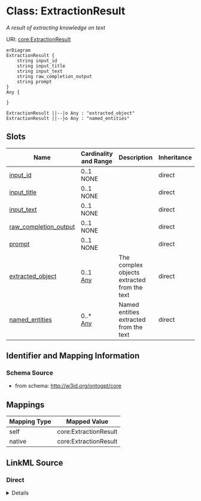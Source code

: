 # Class: ExtractionResult
_A result of extracting knowledge on text_




URI: [core:ExtractionResult](http://w3id.org/ontogpt/core/ExtractionResult)


```mermaid
erDiagram
ExtractionResult {
    string input_id  
    string input_title  
    string input_text  
    string raw_completion_output  
    string prompt  
}
Any {

}

ExtractionResult ||--|o Any : "extracted_object"
ExtractionResult ||--}o Any : "named_entities"

```



<!-- no inheritance hierarchy -->


## Slots

| Name | Cardinality and Range | Description | Inheritance |
| ---  | --- | --- | --- |
| [input_id](input_id.md) | 0..1 <br/> NONE |  | direct |
| [input_title](input_title.md) | 0..1 <br/> NONE |  | direct |
| [input_text](input_text.md) | 0..1 <br/> NONE |  | direct |
| [raw_completion_output](raw_completion_output.md) | 0..1 <br/> NONE |  | direct |
| [prompt](prompt.md) | 0..1 <br/> NONE |  | direct |
| [extracted_object](extracted_object.md) | 0..1 <br/> [Any](Any.md) | The complex objects extracted from the text | direct |
| [named_entities](named_entities.md) | 0..* <br/> [Any](Any.md) | Named entities extracted from the text | direct |









## Identifier and Mapping Information







### Schema Source


* from schema: http://w3id.org/ontogpt/core





## Mappings

| Mapping Type | Mapped Value |
| ---  | ---  |
| self | core:ExtractionResult |
| native | core:ExtractionResult |


## LinkML Source

<!-- TODO: investigate https://stackoverflow.com/questions/37606292/how-to-create-tabbed-code-blocks-in-mkdocs-or-sphinx -->

### Direct

<details>
```yaml
name: ExtractionResult
description: A result of extracting knowledge on text
from_schema: http://w3id.org/ontogpt/core
rank: 1000
attributes:
  input_id:
    name: input_id
    from_schema: http://w3id.org/ontogpt/core
    rank: 1000
  input_title:
    name: input_title
    from_schema: http://w3id.org/ontogpt/core
    rank: 1000
  input_text:
    name: input_text
    from_schema: http://w3id.org/ontogpt/core
    rank: 1000
  raw_completion_output:
    name: raw_completion_output
    from_schema: http://w3id.org/ontogpt/core
    rank: 1000
  prompt:
    name: prompt
    from_schema: http://w3id.org/ontogpt/core
    rank: 1000
  extracted_object:
    name: extracted_object
    description: The complex objects extracted from the text
    from_schema: http://w3id.org/ontogpt/core
    rank: 1000
    range: Any
    inlined: true
  named_entities:
    name: named_entities
    description: Named entities extracted from the text
    from_schema: http://w3id.org/ontogpt/core
    rank: 1000
    multivalued: true
    range: Any
    inlined: true
    inlined_as_list: true

```
</details>

### Induced

<details>
```yaml
name: ExtractionResult
description: A result of extracting knowledge on text
from_schema: http://w3id.org/ontogpt/core
rank: 1000
attributes:
  input_id:
    name: input_id
    from_schema: http://w3id.org/ontogpt/core
    rank: 1000
    alias: input_id
    owner: ExtractionResult
    domain_of:
    - ExtractionResult
    range: string
  input_title:
    name: input_title
    from_schema: http://w3id.org/ontogpt/core
    rank: 1000
    alias: input_title
    owner: ExtractionResult
    domain_of:
    - ExtractionResult
    range: string
  input_text:
    name: input_text
    from_schema: http://w3id.org/ontogpt/core
    rank: 1000
    alias: input_text
    owner: ExtractionResult
    domain_of:
    - ExtractionResult
    range: string
  raw_completion_output:
    name: raw_completion_output
    from_schema: http://w3id.org/ontogpt/core
    rank: 1000
    alias: raw_completion_output
    owner: ExtractionResult
    domain_of:
    - ExtractionResult
    range: string
  prompt:
    name: prompt
    from_schema: http://w3id.org/ontogpt/core
    rank: 1000
    alias: prompt
    owner: ExtractionResult
    domain_of:
    - ExtractionResult
    range: string
  extracted_object:
    name: extracted_object
    description: The complex objects extracted from the text
    from_schema: http://w3id.org/ontogpt/core
    rank: 1000
    alias: extracted_object
    owner: ExtractionResult
    domain_of:
    - ExtractionResult
    range: Any
    inlined: true
  named_entities:
    name: named_entities
    description: Named entities extracted from the text
    from_schema: http://w3id.org/ontogpt/core
    rank: 1000
    multivalued: true
    alias: named_entities
    owner: ExtractionResult
    domain_of:
    - ExtractionResult
    range: Any
    inlined: true
    inlined_as_list: true

```
</details>